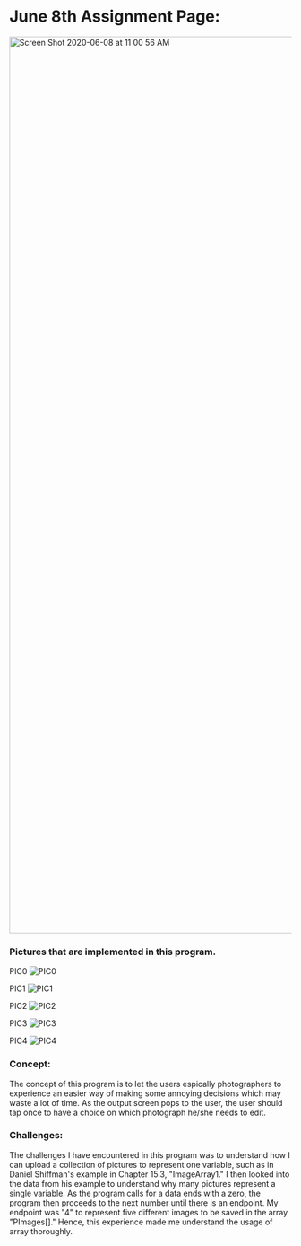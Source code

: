 # June 8th Assignment Page:

<img width="1598" alt="Screen Shot 2020-06-08 at 11 00 56 AM" src="https://user-images.githubusercontent.com/60816393/84001302-5de96280-a977-11ea-858d-11633cd5bc7d.png">

### Pictures that are implemented in this program.

PIC0
          ![PIC0](https://user-images.githubusercontent.com/60816393/84003565-5035dc00-a97b-11ea-9167-bdc58959887c.jpg)

PIC1
          ![PIC1](https://user-images.githubusercontent.com/60816393/84003570-51ff9f80-a97b-11ea-8618-46c08123ce06.jpg)

PIC2
          ![PIC2](https://user-images.githubusercontent.com/60816393/84003573-5330cc80-a97b-11ea-8e7e-b857c608f1fa.jpg)

PIC3
          ![PIC3](https://user-images.githubusercontent.com/60816393/84003579-5461f980-a97b-11ea-9767-ae0bc2d64ee2.jpg)

PIC4
          ![PIC4](https://user-images.githubusercontent.com/60816393/84003583-55932680-a97b-11ea-9751-ceca345ba552.jpg)

### Concept:

The concept of this program is to let the users espically photographers to experience an easier way of making some annoying decisions which may waste a lot of time. As the output screen pops to the user, the user should tap once to have a choice on which photograph he/she needs to edit. 

### Challenges:

The challenges I have encountered in this program was to understand how I can upload a collection of pictures to represent one variable, such as in Daniel Shiffman's example in Chapter 15.3, "ImageArray1." I then looked into the data from his example to understand why many pictures represent a single variable. As the program calls for a data ends with a zero, the program then proceeds to the next number until there is an endpoint. My endpoint was "4" to represent five different images to be saved in the array "PImages[]." Hence, this experience made me understand the usage of array thoroughly.
